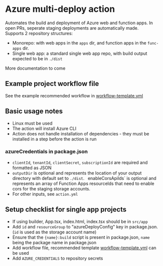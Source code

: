 # Azure multi-deploy action

Automates the build and deployment of Azure web and function apps. In open PRs, seperate staging deployments are automatically made.  
Supports 2 repository structures:
- Monorepo: with web apps in the `apps` dir, and function apps in the `func-apps` dir.
- Single web app: a standard single web app repo, with build output expected to be in `./dist`

More documentation to come  

## Example project workflow file
See the example recommended workflow in [workflow-template.yml](https://github.com/DHI-GRAS/azure-multi-deploy-action/blob/main/action.yml)

## Basic usage notes

- Linux must be used
- The action will install Azure CLI
- Action does not handle installation of dependencies - they must be installed in a step before the action is run

### azureCredentials in package.json 

- `clientId`, `tenantId`, `clientSecret`, `subscriptionId` are required and formatted as JSON
- `outputDir` is optional and represents the location of your output directory with default set to `./dist`.
` `enableCorsApiIds` is optional and represents an array of Function Apps resourceIds that need to enable cors for the staging storage accounts.
- For other inputs, see `action.yml`


## Setup checklist for single app projects

- If using builder, App.tsx, index.html, index.tsx should be in `src/app`
- Add `id` and `resourceGroup` to "azureDeployConfig" key in package.json. (`id` is used as the storage account name)
- Ensure that the `{name}:build` script is present in package.json, `name` being the package name in package.json
- Add workflow file, recommended template [workflow-template.yml](https://github.com/DHI-GRAS/azure-multi-deploy-action/blob/main/action.yml) can be used
- Add `AZURE_CREDENTIALS` to repository secrets
